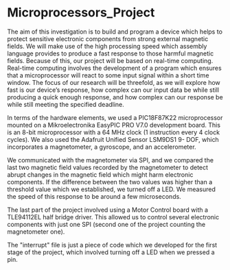 # Microprocessors_Project

The aim of this investigation is to build and program a device
which helps to protect sensitive electronic components from
strong external magnetic fields. We will make use of the high
processing speed which assembly language provides to produce
a fast response to those harmful magnetic fields. Because of this,
our project will be based on real-time computing. Real-time
computing involves the development of a program which
ensures that a microprocessor will react to some input signal
within a short time window. The focus of our research will be
threefold, as we will explore how fast is our device’s response,
how complex can our input data be while still producing a quick
enough response, and how complex can our response be while
still meeting the specified deadline.

In terms of the hardware elements, we used a PIC18F87K22 
microprocessor mounted on a Mikroelectronika EasyPIC PRO
V7.0 development board. This is an 8-bit microprocessor
with a 64 MHz clock (1 instruction every 4 clock cycles).
We also used the Adafruit Unified Sensor LSM9DS1 9-
DOF, which incorporates a magnetometer, a gyroscope, and
an accelerometer.

We communicated with the magnetometer via SPI, and we compared
the last two magnetic field values recorded by the magnetometer
to detect abrupt changes in the magnetic field which might harm
electronic components. If the difference between the two values
was higher than a threshold value which we established, we turned
off a LED. We measured the speed of this response to be around a
few microseconds.

The last part of the project involved using a Motor Control board 
with a TLE94112EL half bridge driver. This allowed us to control several
electronic components with just one SPI (second one of the project
counting the magnetometer one).

The "interrupt" file is just a piece of code which we developed for the
first stage of the project, which involved turning off a LED when we
pressed a pin.
